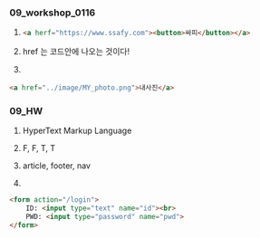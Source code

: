 ### 09_workshop_0116

1. ```html
   <a herf="https://www.ssafy.com"><button>싸피</button></a>
   ```

2.  href 는 <a>코드안에 나오는 것이다!

3. 

``` html
<a href="../image/MY_photo.png">내사진</a>

```

### 09_HW

1. HyperText Markup Language

2. F, F, T, T
3. article, footer, nav

4. 

```html
<form action="/login">
    ID: <input type="text" name="id"><br>
    PWD: <input type="password" name="pwd">   
</form>
```

